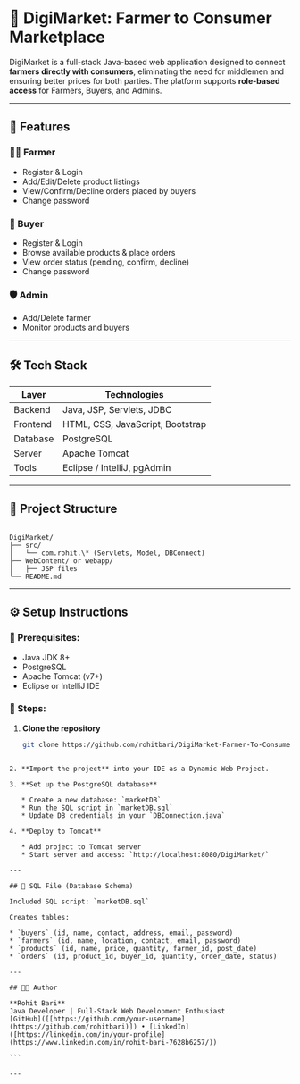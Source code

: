 
# 🌾 DigiMarket: Farmer to Consumer Marketplace

DigiMarket is a full-stack Java-based web application designed to connect **farmers directly with consumers**, eliminating the need for middlemen and ensuring better prices for both parties. The platform supports **role-based access** for Farmers, Buyers, and Admins.

---

## 📌 Features

### 👨‍🌾 Farmer
- Register & Login
- Add/Edit/Delete product listings
- View/Confirm/Decline orders placed by buyers
- Change password

### 🛒 Buyer
- Register & Login
- Browse available products & place orders
- View order status (pending, confirm, decline)
- Change password

### 🛡️ Admin
- Add/Delete farmer
- Monitor products and buyers

---

## 🛠️ Tech Stack

| Layer       | Technologies                       |
|-------------|------------------------------------|
| Backend     | Java, JSP, Servlets, JDBC          |
| Frontend    | HTML, CSS, JavaScript, Bootstrap   |
| Database    | PostgreSQL                         |
| Server      | Apache Tomcat                      |
| Tools       | Eclipse / IntelliJ, pgAdmin        |

---

## 📁 Project Structure

```

DigiMarket/
├── src/
│   └── com.rohit.\* (Servlets, Model, DBConnect)
├── WebContent/ or webapp/
│   ├── JSP files
└── README.md

````

---

## ⚙️ Setup Instructions

### 🔧 Prerequisites:
- Java JDK 8+
- PostgreSQL
- Apache Tomcat (v7+)
- Eclipse or IntelliJ IDE

### 🧪 Steps:

1. **Clone the repository**
   ```bash
   git clone https://github.com/rohitbari/DigiMarket-Farmer-To-Consumer.git
````

2. **Import the project** into your IDE as a Dynamic Web Project.

3. **Set up the PostgreSQL database**

   * Create a new database: `marketDB`
   * Run the SQL script in `marketDB.sql`
   * Update DB credentials in your `DBConnection.java`

4. **Deploy to Tomcat**

   * Add project to Tomcat server
   * Start server and access: `http://localhost:8080/DigiMarket/`

---

## 📂 SQL File (Database Schema)

Included SQL script: `marketDB.sql`

Creates tables:

* `buyers` (id, name, contact, address, email, password)
* `farmers` (id, name, location, contact, email, password)
* `products` (id, name, price, quantity, farmer_id, post_date)
* `orders` (id, product_id, buyer_id, quantity, order_date, status)

---

## 👨‍💻 Author

**Rohit Bari**
Java Developer | Full-Stack Web Development Enthusiast
[GitHub]([[https://github.com/your-username](https://github.com/rohitbari)]) • [LinkedIn]([https://linkedin.com/in/your-profile](https://www.linkedin.com/in/rohit-bari-7628b6257/))

```

---


